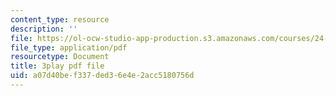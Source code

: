 ```yaml
---
content_type: resource
description: ''
file: https://ol-ocw-studio-app-production.s3.amazonaws.com/courses/24-912-black-matters-introduction-to-black-studies-spring-2017/a07d40bef337ded36e4e2acc5180756d_TFLHRW3ldOA.pdf
file_type: application/pdf
resourcetype: Document
title: 3play pdf file
uid: a07d40be-f337-ded3-6e4e-2acc5180756d
---
```

